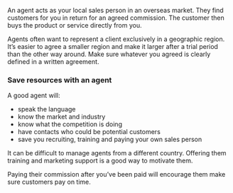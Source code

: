 An agent acts as your local sales person in an overseas market. They find customers for you in return for an agreed commission. The customer then buys the product or service directly from you.  

Agents often want to represent a client exclusively in a geographic region. It&rsquo;s easier to agree a smaller region and make it larger after a trial period than the other way around. Make sure whatever you agreed is clearly defined in a written agreement.

### Save resources with an agent

A good agent will: 

- speak the language
- know the market and industry
- know what the competition is doing
- have contacts who could be potential customers
- save you recruiting, training and paying your own sales person

It can be difficult to manage agents from a different country. Offering them training and marketing support is a good way to motivate them. 

Paying their commission after you&rsquo;ve been paid will encourage them make sure customers pay on time. 
